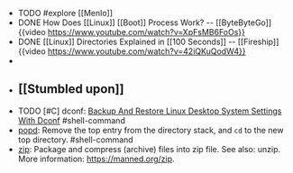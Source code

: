 - TODO #explore [[Menlo]]
- DONE How Does [[Linux]] [[Boot]] Process Work? -- [[ByteByteGo]]
  {{video https://www.youtube.com/watch?v=XpFsMB6FoOs}}
- DONE [[Linux]] Directories Explained in [[100 Seconds]] -- [[Fireship]] 
  {{video https://www.youtube.com/watch?v=42iQKuQodW4}}
-
- ## [[Stumbled upon]]
- TODO [#C] dconf: [Backup And Restore Linux Desktop System Settings With Dconf](https://ostechnix.com/backup-and-restore-linux-desktop-system-settings-with-dconf/) #shell-command
- [popd](https://www.gnu.org/software/bash/manual/html_node/Directory-Stack-Builtins.html#index-popd): Remove the top entry from the directory stack, and `cd` to the new top directory. #shell-command
- [zip](https://command-not-found.com/zip): Package and compress (archive) files into zip file. See also: unzip. More information: <https://manned.org/zip>.